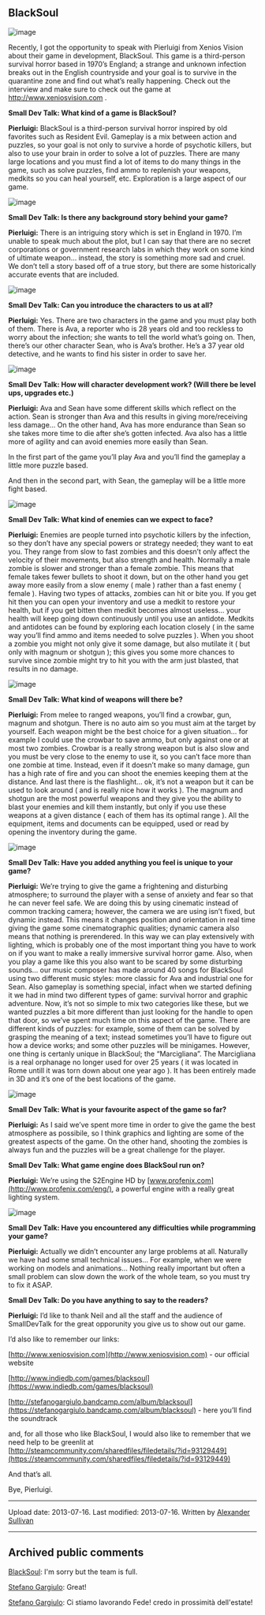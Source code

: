 ## BlackSoul

![image](src\articleArchive\authorAlexanderSullivan\2013-04-24_BlackSoul\image1.jpg)

Recently, I got the opportunity to speak with Pierluigi from Xenios Vision about their game in development, BlackSoul. This game is a third-person survival horror based in 1970’s England; a strange and unknown infection breaks out in the English countryside and your goal is to survive in the quarantine zone and find out what’s really happening. Check out the interview and make sure to check out the game  at http://www.xeniosvision.com .

**Small Dev Talk: What kind of a game is BlackSoul?**

**Pierluigi:** BlackSoul is a third-person survival horror inspired by old favorites such as Resident Evil. Gameplay is a mix between action and puzzles, so your goal is not only to survive a horde of psychotic killers, but also to use your brain in order to solve a lot of puzzles. There are many large locations and you must find a lot of items to do many things in the game, such as solve puzzles, find ammo to replenish your weapons, medkits so you can heal yourself, etc. Exploration is a large aspect of our game. 

![image](src\articleArchive\authorAlexanderSullivan\2013-04-24_BlackSoul\image2.jpg)

**Small Dev Talk: Is there any background story behind your game?**

**Pierluigi:** There is an intriguing story which is set in England in 1970. I’m unable to speak much about the plot, but I can say that there are no secret corporations or government research labs in which they work on some kind of ultimate weapon… instead, the story is something more sad and cruel. We don’t tell a story based off of a true story, but there are some historically accurate events that are included.

![image](src\articleArchive\authorAlexanderSullivan\2013-04-24_BlackSoul\image3.jpg)

**Small Dev Talk: Can you introduce the characters to us at all?**

**Pierluigi:** Yes. There are two characters in the game and you must play both of them. There is Ava, a reporter who is 28 years old and too reckless to worry about the infection; she wants to tell the world what’s going on.
Then, there’s our other character Sean, who is Ava’s brother. He’s a 37 year old detective, and he wants to find his sister in order to save her.

![image](src\articleArchive\authorAlexanderSullivan\2013-04-24_BlackSoul\image4.jpg)

**Small Dev Talk: How will character development work? (Will there be level ups, upgrades etc.)**

**Pierluigi:** Ava and Sean have some different skills which reflect on the action. Sean is stronger than Ava and this results in giving more/receiving less damage… On the other hand, Ava has more endurance than Sean so she takes more time to die after she’s gotten infected. Ava also has a little more of agility and can avoid enemies more easily than Sean.

In the first part of the game you’ll play Ava and you’ll find the gameplay a little more puzzle based.

And then in the second part, with Sean, the gameplay will be a little more fight based.

![image](src\articleArchive\authorAlexanderSullivan\2013-04-24_BlackSoul\image5.jpg)

**Small Dev Talk: What kind of enemies can we expect to face?**

**Pierluigi:** Enemies are people turned into psychotic killers by the infection, so they don’t have any special powers or strategy needed; they want to eat you. They range from slow to fast zombies and this doesn’t only affect the velocity of their movements, but also strength and health. Normally a male zombie is slower and stronger than a female zombie. This means that female takes fewer bullets to shoot it down, but on the other hand you get away more easily from a slow enemy ( male ) rather than a fast enemy ( female ). Having two types of attacks, zombies can hit or bite you. If you get hit then you can open your inventory and use a medkit to restore your health, but if you get bitten then medkit becomes almost useless… your health will keep going down continuously until you use an antidote. Medkits and antidotes can be found by exploring each location closely ( in the same way you’ll find ammo and items needed to solve puzzles ). When you shoot a zombie you might not only give it some damage, but also mutilate it ( but only with magnum or shotgun ); this gives you some more chances to survive since zombie might try to hit you with the arm just blasted, that results in no damage.

![image](src\articleArchive\authorAlexanderSullivan\2013-04-24_BlackSoul\image6.jpg)

**Small Dev Talk: What kind of weapons will there be?**

**Pierluigi:** From melee to ranged weapons, you’ll find a crowbar, gun, magnum and shotgun. There is no auto aim so you must aim at the target by yourself. Each weapon might be the best choice for a given situation… for example I could use the crowbar to save ammo, but only against one or at most two zombies. Crowbar is a really strong weapon but is also slow and you must be very close to the enemy to use it, so you can’t face more than one zombie at time. Instead, even if it doesn’t make so many damage, gun has a high rate of fire and you can shoot the enemies keeping them at the distance. And last there is the flashlight… ok, it’s not a weapon but it can be used to look around ( and is really nice how it works ). The magnum and shotgun are the most powerful weapons and they give you the ability to blast your enemies and kill them instantly, but only if you use these weapons at a given distance ( each of them has its optimal range ). All the equipment, items and documents can be equipped, used or read by opening the inventory during the game.

![image](src\articleArchive\authorAlexanderSullivan\2013-04-24_BlackSoul\image7.jpg)

**Small Dev Talk: Have you added anything you feel is unique to your game?**

**Pierluigi:** We’re trying to give the game a frightening and disturbing atmosphere; to surround the player with a sense of anxiety and fear so that he can never feel safe. We are doing this by using cinematic instead of  common tracking camera; however, the camera we are using isn’t fixed, but dynamic instead. This means it changes position and orientation in real time giving the game some cinematographic qualities; dynamic camera also means that nothing is prerendered. In this way we can play extensively with lighting, which is probably one of the most important thing you have to work on if you want to make a really immersive survival horror game. Also, when you play a game like this you also want to be scared by some disturbing sounds… our music composer has made around 40 songs for BlackSoul using two different music styles: more classic for Ava and industrial one for Sean. Also gameplay is something special, infact when we started defining it we had in mind two different types of game: survival horror and graphic adventure. Now, it’s not so simple to mix two categories like these, but we wanted puzzles a bit more different than just looking for the handle to open that door, so we’ve spent much time on this aspect of the game. There are different kinds of puzzles: for example, some of them can be solved by grasping the meaning of a text; instead sometimes you’ll have to figure out how a device works; and some other puzzles will be minigames. However, one thing is certanly unique in BlackSoul; the “Marcigliana”. The Marcigliana is a real orphanage no longer used for over 25 years ( it was located in Rome untill it was torn down about one year ago ). It has been entirely made in 3D and it’s one of the best locations of the game.

![image](src\articleArchive\authorAlexanderSullivan\2013-04-24_BlackSoul\image8.jpg)

**Small Dev Talk: What is your favourite aspect of the game so far?**

**Pierluigi:** As I said we’ve spent more time in order to give the game the best atmosphere as possibile, so I think graphics and lighting are some of the greatest aspects of the game. On the other hand, shooting the zombies is always fun and the puzzles will be a great challenge for the player.

**Small Dev Talk: What game engine does BlackSoul run on?**

**Pierluigi:** We’re using the S2Engine HD by [www.profenix.com](http://www.profenix.com/eng/), a powerful engine with a really great lighting system. 

![image](src\articleArchive\authorAlexanderSullivan\2013-04-24_BlackSoul\image9.jpg)

**Small Dev Talk: Have you encountered any difficulties while programming your game?**

**Pierluigi:** Actually we didn’t encounter any large problems at all. Naturally we have had some small technical issues… For example, when we were working on models and animations… Nothing really important but often a small problem can slow down the work of the whole team, so you must try to fix it ASAP.

**Small Dev Talk: Do you have anything to say to the readers?**

**Pierluigi:** I’d like to thank Neil and all the staff and the audience of SmallDevTalk for the great opporunity you give us to show out our game.

I’d also like to remember our links:

[http://www.xeniosvision.com](http://www.xeniosvision.com) - our official website

[http://www.indiedb.com/games/blacksoul](https://www.indiedb.com/games/blacksoul)

[http://stefanogargiulo.bandcamp.com/album/blacksoul](https://stefanogargiulo.bandcamp.com/album/blacksoul) - here you’ll find the soundtrack

and, for all those who like BlackSoul, I would also like to remember that we need help to be greenlit at [http://steamcommunity.com/sharedfiles/filedetails/?id=93129449](https://steamcommunity.com/sharedfiles/filedetails/?id=93129449)

And that’s all.

Bye, Pierluigi.

----
Upload date: 2013-07-16. Last modified: 2013-07-16. Written by [Alexander Sullivan](https://twitter.com/AlexJSully)

-----
## Archived public comments
[BlackSoul](https://www.facebook.com/BlackSoul-446859108659111/): I'm sorry but the team is full.

[Stefano Gargiulo](https://www.facebook.com/stefano.gargiulo.3781): Great!

[Stefano Gargiulo](https://www.facebook.com/stefano.gargiulo.3781): Ci stiamo lavorando Fede! credo in prossimità dell'estate!